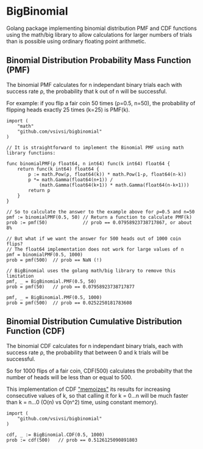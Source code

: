 # BigBinomial
Golang package implementing binomial distribution PMF and CDF functions using the math/big library to allow calculations for larger numbers of trials than is possible using ordinary floating point arithmetic.

## Binomial Distribution Probability Mass Function (PMF)  

The binomial PMF calculates for n independant binary trials each with success rate ρ, the probability that k out of n will be successful.

For example: if you flip a fair coin 50 times (ρ=0.5, n=50), the probability of flipping heads exactly 25 times (k=25) is PMF(k).

```golang
import (
	"math"
	"github.com/vsivsi/bigbinomial"
)

// It is straightforward to implement the Binomial PMF using math library functions:

func binomialPMF(ρ float64, n int64) func(k int64) float64 {
	return func(k int64) float64 {
		p := math.Pow(ρ, float64(k)) * math.Pow(1-ρ, float64(n-k))
		p *= math.Gamma(float64(n+1)) / 
			(math.Gamma(float64(k+1)) * math.Gamma(float64(n-k+1)))
		return p
	}
}

// So to calculate the answer to the example above for ρ=0.5 and n=50
pmf := binomialPMF(0.5, 50) // Return a function to calculate PMF(k)
prob := pmf(50)             // prob == 0.07958923738717867, or about 8%

// But what if we want the answer for 500 heads out of 1000 coin flips?
// The float64 implementation does not work for large values of n
pmf = binomialPMF(0.5, 1000)
prob = pmf(500)  // prob == NaN (!)

// BigBinomial uses the golang math/big library to remove this limitation
pmf, _ = BigBinomial.PMF(0.5, 50)
prob = pmf(50)   // prob == 0.07958923738717877

pmf, _ = BigBinomial.PMF(0.5, 1000)
prob = pmf(500)  // prob == 0.0252250181783608
```

## Binomial Distribution Cumulative Distribution Function (CDF)

The binomial CDF calculates for n independant binary trials, each with success rate ρ, the probability that between 0 and k trials will be successful.

So for 1000 flips of a fair coin, CDF(500) calculates the probabilty that the number of heads will be less than or equal to 500.

This implementation of CDF ["memoizes"](https://en.wikipedia.org/wiki/Memoization) its results for increasing consecutive values of k, so that calling it for k = 0...n will be much faster than k = n...0 (O(n) vs O(n^2) time, using constant memory). 

```golang
import (
	"github.com/vsivsi/bigbinomial"
)

cdf, _ := BigBinomial.CDF(0.5, 1000)
prob := cdf(500)   // prob == 0.5126125090891803
```
